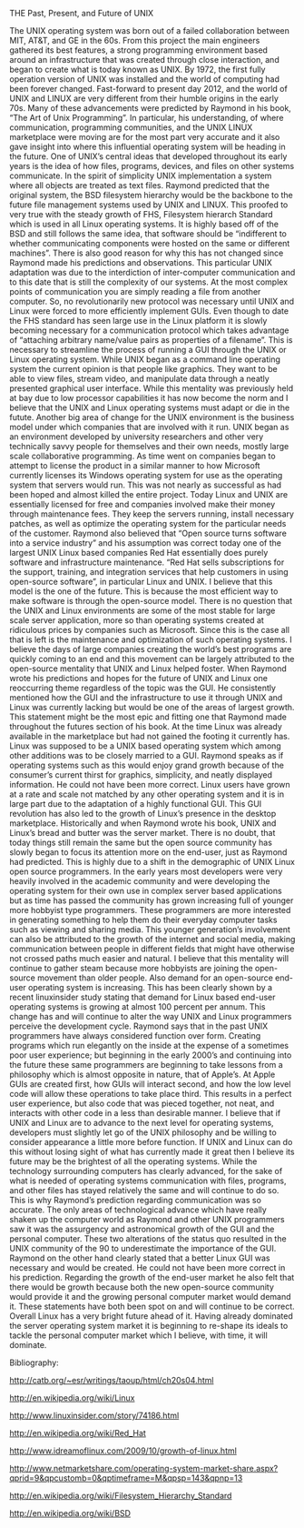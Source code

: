 THE Past, Present, and Future of UNIX

The UNIX operating system was born out of a failed collaboration between MIT, AT&T, and GE in the 60s. From this project the main engineers gathered its best features, a strong programming environment based around an infrastructure that was created through close interaction, and began to create what is today known as UNIX. By 1972, the first fully operation version of UNIX was installed and the world of computing had been forever changed. Fast-forward to present day 2012, and the world of UNIX and LINUX are very different from their humble origins in the early 70s. Many of these advancements were predicted by Raymond in his book, “The Art of Unix Programming”. In particular, his understanding, of where communication, programming communities, and the UNIX LINUX marketplace were moving are for the most part very accurate and it also gave insight into where this influential operating system will be heading in the future.
One of UNIX’s central ideas that developed throughout its early years is the idea of how files, programs, devices, and files on other systems communicate.  In the spirit of simplicity UNIX implementation a system where all objects are treated as text files. Raymond predicted that the original system, the BSD filesystem hierarchy would be the backbone to the future file management systems used by UNIX and LINUX. This proofed to very true with the steady growth of FHS, Filesystem hierarch Standard which is used in all Linux operating systems. It is highly based off of the BSD and still follows the same idea, that software should be “indifferent to whether communicating components were hosted on the same or different machines”. There is also good reason for why this has not changed since Raymond made his predictions and observations. This particular UNIX adaptation was due to the interdiction of inter-computer communication and to this date that is still the complexity of our systems. At the most complex points of communication you are simply reading a file from another computer. So, no revolutionarily new protocol was necessary until UNIX and Linux were forced to more efficiently implement GUIs.
Even though to date the FHS standard has seen large use in the Linux platform it is slowly becoming necessary for a communication protocol which takes advantage of “attaching arbitrary name/value pairs as properties of a filename”. This is necessary to streamline the process of running a GUI through the UNIX or Linux operating system. While UNIX began as a command line operating system the current opinion is that people like graphics. They want to be able to view files, stream video, and manipulate data through a neatly presented graphical user interface. While this mentality was previously held at bay due to low processor capabilities it has now become the norm and I believe that the UNIX and Linux operating systems must adapt or die in the futute. 
Another big area of change for the UNIX environment is the business model under which companies that are involved with it run. UNIX began as an environment developed by university researchers and other very technically savvy people for themselves and their own needs, mostly large scale collaborative programming. As time went on companies began to attempt to license the product in a similar manner to how Microsoft currently licenses its Windows operating system for use as the operating system that servers would run. This was not nearly as successful as had been hoped and almost killed the entire project. Today Linux and UNIX are essentially licensed for free and companies involved make their money through maintenance fees. They keep the servers running, install necessary patches, as well as optimize the operating system for the particular needs of the customer. Raymond also believed that “Open source turns software into a service industry” and his assumption was correct today one of the largest UNIX Linux based companies Red Hat essentially does purely software and infrastructure maintenance. “Red Hat sells subscriptions for the support, training, and integration services that help customers in using open-source software”, in particular Linux and UNIX.
I believe that this model is the one of the future. This is because the most efficient way to make software is through the open-source model. There is no question that the UNIX and Linux environments are some of the most stable for large scale server application, more so than operating systems created at ridiculous prices by companies such as Microsoft. Since this is the case all that is left is the maintenance and optimization of such operating systems. I believe the days of large companies creating the world’s best programs are quickly coming to an end and this movement can be largely attributed to the open-source mentality that UNIX and Linux helped foster. 
When Raymond wrote his predictions and hopes for the future of UNIX and Linux one reoccurring theme regardless of the topic was the GUI. He consistently mentioned how the GUI and the infrastructure to use it through UNIX and Linux was currently lacking but would be one of the areas of largest growth.  This statement might be the most epic and fitting one that Raymond made throughout the futures section of his book.  At the time Linux was already available in the marketplace but had not gained the footing it currently has. Linux was supposed to be a UNIX based operating system which among other additions was to be closely married to a GUI.  Raymond speaks as if operating systems such as this would enjoy grand growth because of the consumer’s current thirst for graphics, simplicity, and neatly displayed information. He could not have been more correct. Linux users have grown at a rate and scale not matched by any other operating system and it is in large part due to the adaptation of a highly functional GUI. 
This GUI revolution has also led to the growth of Linux’s presence in the desktop marketplace. Historically and when Raymond wrote his book, UNIX and Linux’s bread and butter was the server market. There is no doubt, that today things still remain the same but the open source community has slowly began to focus its attention more on the end-user, just as Raymond had predicted. This is highly due to a shift in the demographic of UNIX Linux open source programmers. In the early years most developers were very heavily involved in the academic community and were developing the operating system for their own use in complex server based applications but as time has passed the community has grown increasing full of younger more hobbyist type programmers. These programmers are more interested in generating something to help them do their everyday computer tasks such as viewing and sharing media. This younger generation’s involvement can also be attributed to the growth of the internet and social media, making communication between people in different fields that might have otherwise not crossed paths much easier and natural.
I believe that this mentality will continue to gather steam because more hobbyists are joining the open-source movement than older people. Also demand for an open-source end-user operating system is increasing. This has been clearly shown by a recent linuxinsider study stating that demand for Linux based end-user operating systems is growing at almost 100 percent per annum.
This change has and will continue to alter the way UNIX and Linux programmers perceive the development cycle. Raymond says that in the past UNIX programmers have always considered function over form. Creating programs which run elegantly on the inside at the expense of a sometimes poor user experience; but beginning in the early 2000’s and continuing into the future these same programmers are beginning to take lessons from a philosophy which is almost opposite in nature, that of Apple’s. At Apple GUIs are created first, how GUIs will interact second, and how the low level code will allow these operations to take place third. This results in a perfect user experience, but also code that was pieced together, not neat, and interacts with other code in a less than desirable manner. 
I believe that if UNIX and Linux are to advance to the next level for operating systems, developers must slightly let go of the UNIX philosophy and be willing to consider appearance a little more before function. If UNIX and Linux can do this without losing sight of what has currently made it great then I believe its future may be the brightest of all the operating systems. 
While the technology surrounding computers has clearly advanced, for the sake of what is needed of operating systems communication with files, programs, and other files has stayed relatively the same and will continue to do so. This is why Raymond’s prediction regarding communication was so accurate. The only areas of technological advance which have really shaken up the computer world as Raymond and other UNIX programmers saw it was the assurgency and astronomical growth of the GUI and the personal computer. These two alterations of the status quo resulted in the UNIX community of the 90 to underestimate the importance of the GUI. Raymond on the other hand clearly stated that a better Linux GUI was necessary and would be created. He could not have been more correct in his prediction. Regarding the growth of the end-user market he also felt that there would be growth because both the new open-source community would provide it and the growing personal computer market would demand it. These statements have both been spot on and will continue to be correct. Overall Linux has a very bright future ahead of it. Having already dominated the server operating system market it is beginning to re-shape its ideals to tackle the personal computer market which I believe, with time, it will dominate.



























Bibliography:

http://catb.org/~esr/writings/taoup/html/ch20s04.html

http://en.wikipedia.org/wiki/Linux

http://www.linuxinsider.com/story/74186.html

http://en.wikipedia.org/wiki/Red_Hat

http://www.idreamoflinux.com/2009/10/growth-of-linux.html

http://www.netmarketshare.com/operating-system-market-share.aspx?qprid=9&qpcustomb=0&qptimeframe=M&qpsp=143&qpnp=13

http://en.wikipedia.org/wiki/Filesystem_Hierarchy_Standard

http://en.wikipedia.org/wiki/BSD




